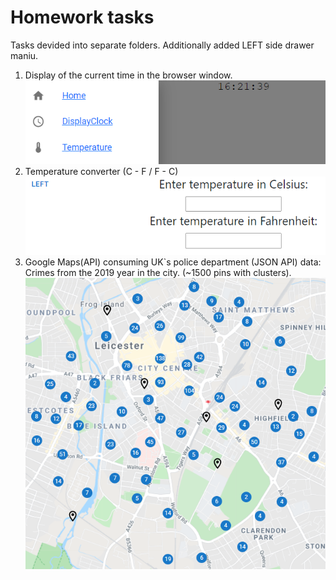 # Homework tasks

Tasks devided into separate folders.
Additionally added LEFT side drawer maniu.
1. Display of the current time in the browser window.
![clock](/clock.png)
2. Temperature converter (C - F / F - C)
![CFC](/CFC.png)
3. Google Maps(API) consuming UK`s police department (JSON API) data:
 Crimes from the 2019 year in the city. (~1500 pins with clusters).
![Pins](/Pins.png)
